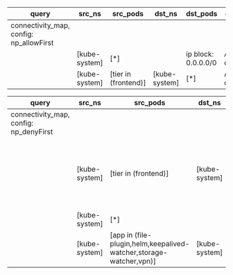 |query|src_ns|src_pods|dst_ns|dst_pods|connection|
|---|---|---|---|---|---|
|connectivity_map, config: np_allowFirst||||||
||[kube-system]|[*]||ip block: 0.0.0.0/0|All connections|
||[kube-system]|[tier in (frontend)]|[kube-system]|[*]|All connections|


|query|src_ns|src_pods|dst_ns|dst_pods|connection|
|---|---|---|---|---|---|
|connectivity_map, config: np_denyFirst||||||
||[kube-system]|[tier in (frontend)]|[kube-system]|[*]|ICMP [0-254] => [0-255];,UDP 1-65536,ICMPv6 [0-254] => [0-255];,SCTP 1-65536,UDPLite,protocols numbers: 2-5,7-16,18-57,59-131,133-134,136-255|
||[kube-system]|[*]||ip block: 0.0.0.0/0|All connections|
||[kube-system]|[app in (file-plugin,helm,keepalived-watcher,storage-watcher,vpn)]|[kube-system]|[*]|All connections|


